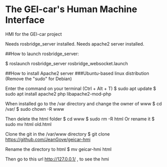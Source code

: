 # The GEI-car's Human Machine Interface

HMI for the GEI-car project

Needs rosbridge_server installed.
Needs apache2 server installed.


##How to launch rosbridge_server:

$ roslaunch rosbridge_server rosbridge_websocket.launch


##How to install Apache2 server
###Ubuntu-based linux distribution
(Remove the "sudo" for Debian)

Enter the command on your terminal (Ctrl + Alt + T)
$ sudo apt update
$ sudo apt install apache2 php libapache2-mod-php

When installed go to the /var directory and change the owner of www
$ cd /var/
$ sudo chown -R <username> www

Then delete the html folder
$ cd www
$ sudo rm -R html
Or rename it
$ sudo mv html old.html

Clone the git in the /var/www directory
$ git clone https://github.com/JeanGove/geicar-hmi

Rename the directory to html
$ mv geicar-hmi html

Then go to this url http://127.0.0.1/ , to see the hmi

